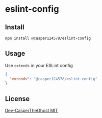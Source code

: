 # eslint-config

## Install

```bash
npm install @casper124578/eslint-config
```

## Usage

Use `extends` in your ESLint config

```json
{
  "extends": "@casper124578/eslint-config"
}
```

## License

[Dev-CasperTheGhost MIT](./LICENSE)
